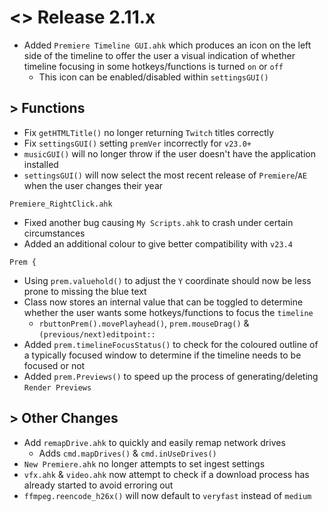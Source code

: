 # <> Release 2.11.x
- Added `Premiere Timeline GUI.ahk` which produces an icon on the left side of the timeline to offer the user a visual indication of whether timeline focusing in some hotkeys/functions is turned `on` or `off`
    - This icon can be enabled/disabled within `settingsGUI()`

## > Functions
- Fix `getHTMLTitle()` no longer returning `Twitch` titles correctly
- Fix `settingsGUI()` setting `premVer` incorrectly for `v23.0+`
- `musicGUI()` will no longer throw if the user doesn't have the application installed
- `settingsGUI()` will now select the most recent release of `Premiere`/`AE` when the user changes their year

`Premiere_RightClick.ahk`
- Fixed another bug causing `My Scripts.ahk` to crash under certain circumstances
- Added an additional colour to give better compatibility with `v23.4`

`Prem {`
- Using `prem.valuehold()` to adjust the `Y` coordinate should now be less prone to missing the blue text
- Class now stores an internal value that can be toggled to determine whether the user wants some hotkeys/functions to focus the `timeline`
    - `rbuttonPrem().movePlayhead()`, `prem.mouseDrag()` & `(previous/next)editpoint::`
- Added `prem.timelineFocusStatus()` to check for the coloured outline of a typically focused window to determine if the timeline needs to be focused or not
- Added `prem.Previews()` to speed up the process of generating/deleting `Render Previews`

## > Other Changes
- Add `remapDrive.ahk` to quickly and easily remap network drives
    - Adds `cmd.mapDrives()` & `cmd.inUseDrives()`
- `New Premiere.ahk` no longer attempts to set ingest settings
- `vfx.ahk` & `video.ahk` now attempt to check if a download process has already started to avoid erroring out
- `ffmpeg.reencode_h26x()` will now default to `veryfast` instead of `medium`